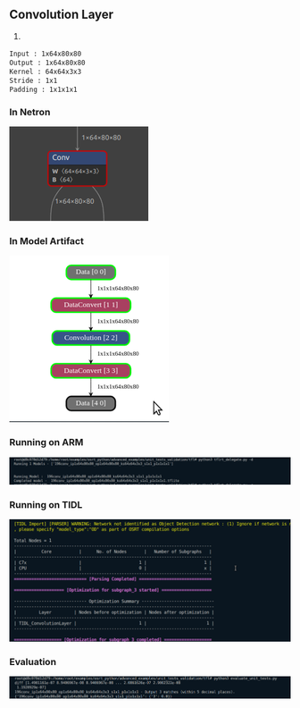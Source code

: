 
## Convolution Layer
1. 
```
Input : 1x64x80x80
Output : 1x64x80x80
Kernel : 64x64x3x3
Stride : 1x1
Padding : 1x1x1x1
```
### In Netron
![alt text](image-71.png)
### In Model Artifact
![alt text](image-69.png)
### Running on ARM
![alt text](image-68.png)
### Running on TIDL
![alt text](image-67.png)
### Evaluation
![alt text](image-66.png)